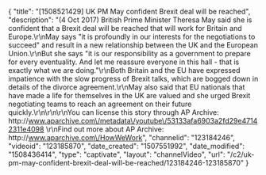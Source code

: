 {
    "title": "[1508521429] UK PM May confident Brexit deal will be reached",
    "description": "(4 Oct 2017) British Prime Minister Theresa May said she is confident that a Brexit deal will be reached that will work for Britain and Europe.\r\nMay says \"it is profoundly in our interests for the negotiations to succeed\" and result in a new relationship between the UK and the European Union.\r\nBut she says \"it is our responsibility as a government to prepare for every eventuality. And let me reassure everyone in this hall - that is exactly what we are doing.\"\r\nBoth Britain and the EU have expressed impatience with the slow progress of Brexit talks, which are bogged down in details of the divorce agreement.\r\nMay also said that EU nationals that have made a life for themselves in the UK are valued and she urged Brexit negotiating teams to reach an agreement on their future quickly.\r\n\r\n\r\nYou can license this story through AP Archive: http:\/\/www.aparchive.com\/metadata\/youtube\/53133afa6903a2fd29e47142311e4098 \r\nFind out more about AP Archive: http:\/\/www.aparchive.com\/HowWeWork",
    "channelid": "123184246",
    "videoid": "123185870",
    "date_created": "1507551992",
    "date_modified": "1508436414",
    "type": "captivate",
    "layout": "channelVideo",
    "url": "\/c2\/uk-pm-may-confident-brexit-deal-will-be-reached\/123184246-123185870"
}